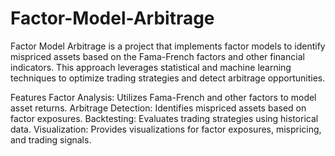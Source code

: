 # Factor-Model-Arbitrage
Factor Model Arbitrage is a project that implements factor models to identify mispriced assets based on the Fama-French factors and other financial indicators. This approach leverages statistical and machine learning techniques to optimize trading strategies and detect arbitrage opportunities.

Features
Factor Analysis: Utilizes Fama-French and other factors to model asset returns.
Arbitrage Detection: Identifies mispriced assets based on factor exposures.
Backtesting: Evaluates trading strategies using historical data.
Visualization: Provides visualizations for factor exposures, mispricing, and trading signals.
